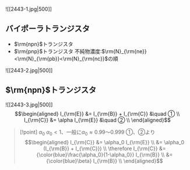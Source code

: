 ![[2443-1.jpg|500]]

## バイポーラトランジスタ
- $\rm{npn}$トランジスタ
- $\rm{pnp}$トランジスタ
不純物濃度:$\rm{N}_{\rm{ne}}<\rm{N}_{\rm{pb}}<\rm{N}_{\rm{nc}}$の順

![[2443-2.jpg|500]]
## $\rm{npn}$トランジスタ
![[2443-3.jpg|500]]
$$\begin{aligned}
I_{\rm{E}} &= I_{\rm{B}} + I_{\rm{C}} &\quad ① \\
I_{\rm{C}} &= \alpha I_{\rm{E}} &\quad ② \\
\end{aligned}$$
> [!point] $\alpha_0$
$\alpha_0<1$、一般に$\alpha_0 \approx 0.99〜0.999$
①、②より
$$\begin{aligned}
I_{\rm{C}} &= \alpha_0 I_{\rm{E}} \\
&= \alpha_0 (I_{\rm{B}} + I_{\rm{C}}) \\
\therefore I_{\rm{C}} &= {\color{blue}\frac{\alpha_0}{1-\alpha_0}} I_{\rm{B}} \\
&= {\color{blue}\beta} I_{\rm{B}} \\
\end{aligned}$$